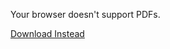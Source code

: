 <object data="/assets/2024-05-26-Mapping a DSL onto Python  - Sketches.pdf" width="1000" height="1000" type="application/pdf">    
	<p>Your browser doesn't support PDFs.</p>
    <p><a href="/assets/2024-05-26-Mapping a DSL onto Python  - Sketches.pdf">Download Instead</a></p>
</object>

<script src="https://utteranc.es/client.js" 
        repo="guitarvydas/guitarvydas.github.io" 
        issue-term="pathname" 
        theme="github-light" 
        crossorigin="anonymous" 
        async> 
</script> 
